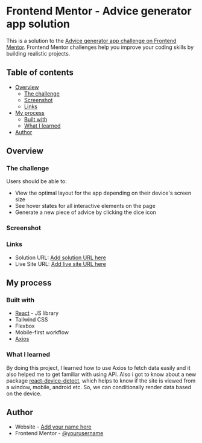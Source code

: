 # Frontend Mentor - Advice generator app solution

This is a solution to the [Advice generator app challenge on Frontend Mentor](https://www.frontendmentor.io/challenges/advice-generator-app-QdUG-13db). Frontend Mentor challenges help you improve your coding skills by building realistic projects.

## Table of contents

- [Overview](#overview)
  - [The challenge](#the-challenge)
  - [Screenshot](#screenshot)
  - [Links](#links)
- [My process](#my-process)
  - [Built with](#built-with)
  - [What I learned](#what-i-learned)
- [Author](#author)

## Overview

### The challenge

Users should be able to:

- View the optimal layout for the app depending on their device's screen size
- See hover states for all interactive elements on the page
- Generate a new piece of advice by clicking the dice icon

### Screenshot

### Links

- Solution URL: [Add solution URL here](https://your-solution-url.com)
- Live Site URL: [Add live site URL here](https://your-live-site-url.com)

## My process

### Built with

- [React](https://reactjs.org/) - JS library
- Tailwind CSS
- Flexbox
- Mobile-first workflow
- [Axios](https://axios-http.com/docs/intro)

### What I learned

By doing this project, I learned how to use Axios to fetch data easily and it also helped me to get familiar with using API. Also i got to know about a new package [react-device-detect](https://www.npmjs.com/package/react-device-detect), which helps to know if the site is viewed from a window, mobile, android etc. So, we can conditionally render data based on the device.

## Author

- Website - [Add your name here](https://portfolio-new-a34w.onrender.com/)
- Frontend Mentor - [@yourusername](https://www.frontendmentor.io/profile/yourusername)
